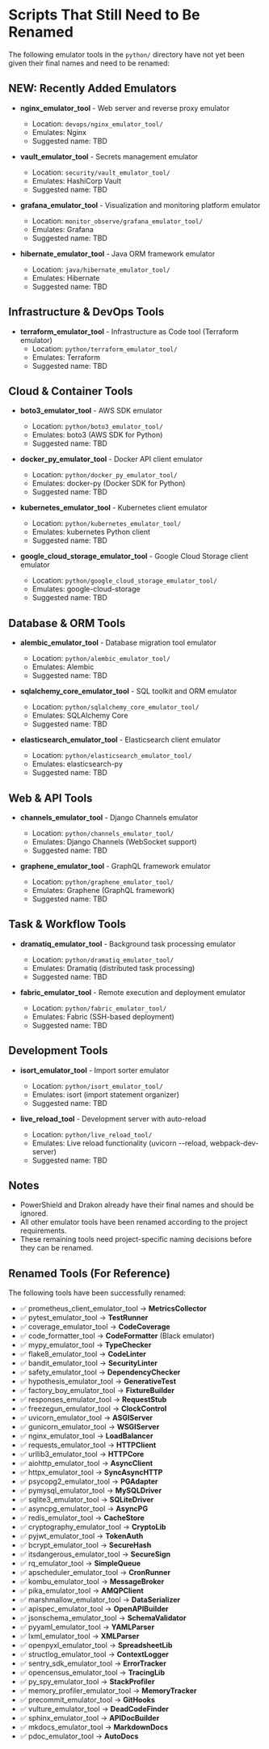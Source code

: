 # Scripts That Still Need to Be Renamed

The following emulator tools in the `python/` directory have not yet been given their final names and need to be renamed:

## NEW: Recently Added Emulators

- **nginx_emulator_tool** - Web server and reverse proxy emulator
  - Location: `devops/nginx_emulator_tool/`
  - Emulates: Nginx
  - Suggested name: TBD

- **vault_emulator_tool** - Secrets management emulator
  - Location: `security/vault_emulator_tool/`
  - Emulates: HashiCorp Vault
  - Suggested name: TBD

- **grafana_emulator_tool** - Visualization and monitoring platform emulator
  - Location: `monitor_observe/grafana_emulator_tool/`
  - Emulates: Grafana
  - Suggested name: TBD

- **hibernate_emulator_tool** - Java ORM framework emulator
  - Location: `java/hibernate_emulator_tool/`
  - Emulates: Hibernate
  - Suggested name: TBD

## Infrastructure & DevOps Tools

- **terraform_emulator_tool** - Infrastructure as Code tool (Terraform emulator)
  - Location: `python/terraform_emulator_tool/`
  - Emulates: Terraform
  - Suggested name: TBD

## Cloud & Container Tools

- **boto3_emulator_tool** - AWS SDK emulator
  - Location: `python/boto3_emulator_tool/`
  - Emulates: boto3 (AWS SDK for Python)
  - Suggested name: TBD

- **docker_py_emulator_tool** - Docker API client emulator
  - Location: `python/docker_py_emulator_tool/`
  - Emulates: docker-py (Docker SDK for Python)
  - Suggested name: TBD

- **kubernetes_emulator_tool** - Kubernetes client emulator
  - Location: `python/kubernetes_emulator_tool/`
  - Emulates: kubernetes Python client
  - Suggested name: TBD

- **google_cloud_storage_emulator_tool** - Google Cloud Storage client emulator
  - Location: `python/google_cloud_storage_emulator_tool/`
  - Emulates: google-cloud-storage
  - Suggested name: TBD

## Database & ORM Tools

- **alembic_emulator_tool** - Database migration tool emulator
  - Location: `python/alembic_emulator_tool/`
  - Emulates: Alembic
  - Suggested name: TBD

- **sqlalchemy_core_emulator_tool** - SQL toolkit and ORM emulator
  - Location: `python/sqlalchemy_core_emulator_tool/`
  - Emulates: SQLAlchemy Core
  - Suggested name: TBD

- **elasticsearch_emulator_tool** - Elasticsearch client emulator
  - Location: `python/elasticsearch_emulator_tool/`
  - Emulates: elasticsearch-py
  - Suggested name: TBD

## Web & API Tools

- **channels_emulator_tool** - Django Channels emulator
  - Location: `python/channels_emulator_tool/`
  - Emulates: Django Channels (WebSocket support)
  - Suggested name: TBD

- **graphene_emulator_tool** - GraphQL framework emulator
  - Location: `python/graphene_emulator_tool/`
  - Emulates: Graphene (GraphQL framework)
  - Suggested name: TBD

## Task & Workflow Tools

- **dramatiq_emulator_tool** - Background task processing emulator
  - Location: `python/dramatiq_emulator_tool/`
  - Emulates: Dramatiq (distributed task processing)
  - Suggested name: TBD

- **fabric_emulator_tool** - Remote execution and deployment emulator
  - Location: `python/fabric_emulator_tool/`
  - Emulates: Fabric (SSH-based deployment)
  - Suggested name: TBD

## Development Tools

- **isort_emulator_tool** - Import sorter emulator
  - Location: `python/isort_emulator_tool/`
  - Emulates: isort (import statement organizer)
  - Suggested name: TBD

- **live_reload_tool** - Development server with auto-reload
  - Location: `python/live_reload_tool/`
  - Emulates: Live reload functionality (uvicorn --reload, webpack-dev-server)
  - Suggested name: TBD

## Notes

- PowerShield and Drakon already have their final names and should be ignored.
- All other emulator tools have been renamed according to the project requirements.
- These remaining tools need project-specific naming decisions before they can be renamed.

## Renamed Tools (For Reference)

The following tools have been successfully renamed:

- ✅ prometheus_client_emulator_tool → **MetricsCollector**
- ✅ pytest_emulator_tool → **TestRunner**
- ✅ coverage_emulator_tool → **CodeCoverage**
- ✅ code_formatter_tool → **CodeFormatter** (Black emulator)
- ✅ mypy_emulator_tool → **TypeChecker**
- ✅ flake8_emulator_tool → **CodeLinter**
- ✅ bandit_emulator_tool → **SecurityLinter**
- ✅ safety_emulator_tool → **DependencyChecker**
- ✅ hypothesis_emulator_tool → **GenerativeTest**
- ✅ factory_boy_emulator_tool → **FixtureBuilder**
- ✅ responses_emulator_tool → **RequestStub**
- ✅ freezegun_emulator_tool → **ClockControl**
- ✅ uvicorn_emulator_tool → **ASGIServer**
- ✅ gunicorn_emulator_tool → **WSGIServer**
- ✅ nginx_emulator_tool → **LoadBalancer**
- ✅ requests_emulator_tool → **HTTPClient**
- ✅ urllib3_emulator_tool → **HTTPCore**
- ✅ aiohttp_emulator_tool → **AsyncClient**
- ✅ httpx_emulator_tool → **SyncAsyncHTTP**
- ✅ psycopg2_emulator_tool → **PGAdapter**
- ✅ pymysql_emulator_tool → **MySQLDriver**
- ✅ sqlite3_emulator_tool → **SQLiteDriver**
- ✅ asyncpg_emulator_tool → **AsyncPG**
- ✅ redis_emulator_tool → **CacheStore**
- ✅ cryptography_emulator_tool → **CryptoLib**
- ✅ pyjwt_emulator_tool → **TokenAuth**
- ✅ bcrypt_emulator_tool → **SecureHash**
- ✅ itsdangerous_emulator_tool → **SecureSign**
- ✅ rq_emulator_tool → **SimpleQueue**
- ✅ apscheduler_emulator_tool → **CronRunner**
- ✅ kombu_emulator_tool → **MessageBroker**
- ✅ pika_emulator_tool → **AMQPClient**
- ✅ marshmallow_emulator_tool → **DataSerializer**
- ✅ apispec_emulator_tool → **OpenAPIBuilder**
- ✅ jsonschema_emulator_tool → **SchemaValidator**
- ✅ pyyaml_emulator_tool → **YAMLParser**
- ✅ lxml_emulator_tool → **XMLParser**
- ✅ openpyxl_emulator_tool → **SpreadsheetLib**
- ✅ structlog_emulator_tool → **ContextLogger**
- ✅ sentry_sdk_emulator_tool → **ErrorTracker**
- ✅ opencensus_emulator_tool → **TracingLib**
- ✅ py_spy_emulator_tool → **StackProfiler**
- ✅ memory_profiler_emulator_tool → **MemoryTracker**
- ✅ precommit_emulator_tool → **GitHooks**
- ✅ vulture_emulator_tool → **DeadCodeFinder**
- ✅ sphinx_emulator_tool → **APIDocBuilder**
- ✅ mkdocs_emulator_tool → **MarkdownDocs**
- ✅ pdoc_emulator_tool → **AutoDocs**
